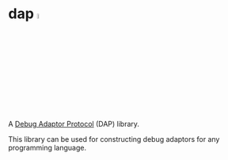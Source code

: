 # dap <img src="https://user-images.githubusercontent.com/875324/235317448-1cf2d543-40a8-4eaa-b765-6576ddd7f84f.png" width="5%" />

A [Debug Adaptor Protocol](https://microsoft.github.io/debug-adapter-protocol) (DAP) library.

This library can be used for constructing debug adaptors for any programming language.
